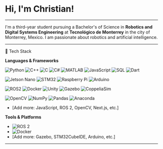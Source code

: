 # Hi, I'm Christian!

---

I'm a third-year student pursuing a Bachelor's of Science in **Robotics and Digital Systems Engineering** at **Tecnológico de Monterrey** in the city of Monterrey, Mexico. I am passionate about robotics and artificial intelligence.

---

🚀 Tech Stack

**Languages & Frameworks**

![Python](https://img.shields.io/badge/Python-3670A0?style=for-the-badge&logo=python&logoColor=ffdd54)
![C++](https://img.shields.io/badge/C++-00599C?style=for-the-badge&logo=cplusplus&logoColor=white)
![C](https://img.shields.io/badge/C-A8B9CC?style=for-the-badge&logo=c&logoColor=white)
![C#](https://img.shields.io/badge/C%23-239120?style=for-the-badge&logo=c-sharp&logoColor=white)
![MATLAB](https://img.shields.io/badge/MATLAB-ff5733?style=for-the-badge&logo=Mathworks&logoColor=white)
![JavaScript](https://img.shields.io/badge/JavaScript-F7DF1E?style=for-the-badge&logo=javascript&logoColor=black)
![SQL](https://img.shields.io/badge/SQL-4479A1?style=for-the-badge&logo=postgresql&logoColor=white)
![Dart](https://img.shields.io/badge/Dart-0175C2?style=for-the-badge&logo=dart&logoColor=white)

![Jetson Nano](https://img.shields.io/badge/nvidia-#76B900?style=for-the-badge&logo=NVIDIA&logoColor=black)
![STM32]()
![Raspberry Pi]()
![Arduino]()

![ROS2]()
![Docker]()
![Unity]()
![Gazebo]()
![CoppeliaSim]()

![OpenCV]()
![NumPy]()
![Pandas]()
![Anaconda]()




- [Add more: JavaScript, ROS 2, OpenCV, Next.js, etc.]


**Tools & Platforms**

- ![ROS 2](https://img.shields.io/badge/ROS2-22314E?style=for-the-badge&logo=ros&logoColor=white)
- ![Docker](https://img.shields.io/badge/Docker-2496ED?style=for-the-badge&logo=docker&logoColor=white)
- [Add more: Gazebo, STM32CubeIDE, Arduino, etc.]

---

